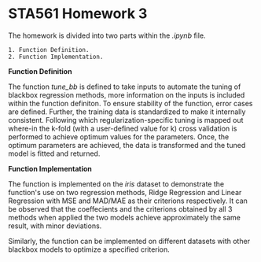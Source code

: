 # STA561 Homework 3

The homework is divided into two parts within the *.ipynb* file.

    1. Function Definition.
    2. Function Implementation.
    
 **Function Definition**
 
The function *tune_bb* is defined to take inputs to automate the tuning of blackbox regression methods, more information on the inputs is included within the function definiton. To ensure stability of the function, error cases are defined. Further, the training data is standardized to make it internally consistent. Following which regularization-specific tuning is mapped out where-in the k-fold (with a user-defined value for k) cross validation is performed to achieve optimum values for the parameters. Once, the optimum parameters are achieved, the data is transformed and the tuned model is fitted and returned.
 
 **Function Implementation**
 
 The function is implemented on the *iris* dataset to demonstrate the function's use on two regression methods, Ridge Regression and Linear Regression with MSE and MAD/MAE as their criterions respectively. It can be observed that the coeffecients and the criterions obtained by all 3 methods when applied the two models achieve approximately the same result, with minor deviations.
 
 
Similarly, the function can be implemented on different datasets with other blackbox models to optimize a specified criterion.
